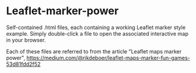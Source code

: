 # Leaflet-marker-power

Self-contained .html files, each containing a working Leaflet marker style example.
Simply double-click a file to open the associated interactive map in your browser.

Each of these files are referred to from the article "Leaflet maps marker power",
https://medium.com/@rikdeboer/leaflet-maps-marker-fun-games-53d81fdd2f52
